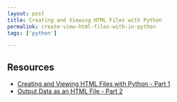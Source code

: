```yaml
---
layout: post
title: Creating and Viewing HTML Files with Python
permalink: create-view-html-files-with-in-python
tags: ['python']

---
```


Resources
---
- [Creating and Viewing HTML Files with Python - Part 1](http://programminghistorian.org/lessons/creating-and-viewing-html-files-with-python)
- [Output Data as an HTML File - Part 2](http://programminghistorian.org/lessons/output-data-as-html-file)